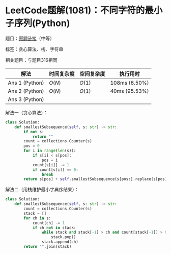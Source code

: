 # LeetCode题解(1081)：不同字符的最小子序列(Python)

题目：[原题链接](https://leetcode-cn.com/problems/smallest-subsequence-of-distinct-characters/)（中等）

标签：贪心算法、栈、字符串

相关题目：与题目316相同

| 解法           | 时间复杂度 | 空间复杂度 | 执行用时      |
| -------------- | ---------- | ---------- | ------------- |
| Ans 1 (Python) | $O(N)$     | $O(1)$     | 108ms (6.50%) |
| Ans 2 (Python) | $O(N)$     | $O(1)$     | 40ms (95.53%) |
| Ans 3 (Python) |            |            |               |

解法一（贪心算法）：

```python
class Solution:
    def smallestSubsequence(self, s: str) -> str:
        if not s:
            return ""
        count = collections.Counter(s)
        pos = 0
        for i in range(len(s)):
            if s[i] < s[pos]:
                pos = i
            count[s[i]] -= 1
            if count[s[i]] == 0:
                break
        return s[pos] + self.smallestSubsequence(s[pos:].replace(s[pos], ""))
```

解法二（用栈维护最小字典序结果）：

```python
class Solution:
    def smallestSubsequence(self, s: str) -> str:
        count = collections.Counter(s)
        stack = []
        for ch in s:
            count[ch] -= 1
            if ch not in stack:
                while stack and stack[-1] > ch and count[stack[-1]] > 0:
                    stack.pop()
                stack.append(ch)
        return "".join(stack)
```

